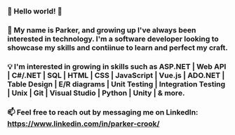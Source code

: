 ### 👋 Hello world! 👋

### :slightly_smiling_face: My name is Parker, and growing up I've always been interested in technology. I'm a software developer looking to showcase my skills and contiinue to learn and perfect my craft.

### :bulb: I'm interested in growing in skills such as ASP.NET | Web API | C#/.NET | SQL | HTML | CSS | JavaScript | Vue.js | ADO.NET | Table Design | E/R diagrams | Unit Testing | Integration Testing | Unix | Git | Visual Studio | Python | Unity | & more.

### 📫 Feel free to reach out by messaging me on LinkedIn: https://www.linkedin.com/in/parker-crook/

<!--
**parkercr00k/parkercr00k** is a ✨ _special_ ✨ repository because its `README.md` (this file) appears on your GitHub profile.

Here are some ideas to get you started:

- 🔭 I’m currently working on ...
- 🌱 I’m currently learning ...
- 👯 I’m looking to collaborate on ...
- 🤔 I’m looking for help with ...
- 💬 Ask me about ...
- 📫 How to reach me: ...
- 😄 Pronouns: ...
- ⚡ Fun fact: ...
-->
